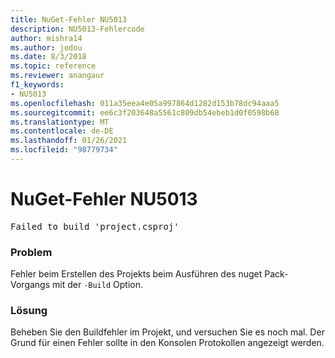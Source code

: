 ```yaml
---
title: NuGet-Fehler NU5013
description: NU5013-Fehlercode
author: mishra14
ms.author: jodou
ms.date: 8/3/2018
ms.topic: reference
ms.reviewer: anangaur
f1_keywords:
- NU5013
ms.openlocfilehash: 011a35eea4e05a997864d1282d153b78dc94aaa5
ms.sourcegitcommit: ee6c3f203648a5561c809db54ebeb1d0f0598b68
ms.translationtype: MT
ms.contentlocale: de-DE
ms.lasthandoff: 01/26/2021
ms.locfileid: "98779734"
---
```

# <a name="nuget-error-nu5013"></a>NuGet-Fehler NU5013
<pre>Failed to build 'project.csproj'</pre>

### <a name="issue"></a>Problem

Fehler beim Erstellen des Projekts beim Ausführen des nuget Pack-Vorgangs mit der `-Build` Option.


### <a name="solution"></a>Lösung

Beheben Sie den Buildfehler im Projekt, und versuchen Sie es noch mal. Der Grund für einen Fehler sollte in den Konsolen Protokollen angezeigt werden.

